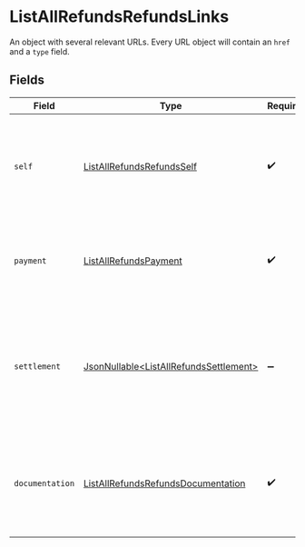 # ListAllRefundsRefundsLinks

An object with several relevant URLs. Every URL object will contain an `href` and a `type` field.


## Fields

| Field                                                                                                                       | Type                                                                                                                        | Required                                                                                                                    | Description                                                                                                                 |
| --------------------------------------------------------------------------------------------------------------------------- | --------------------------------------------------------------------------------------------------------------------------- | --------------------------------------------------------------------------------------------------------------------------- | --------------------------------------------------------------------------------------------------------------------------- |
| `self`                                                                                                                      | [ListAllRefundsRefundsSelf](../../models/operations/ListAllRefundsRefundsSelf.md)                                           | :heavy_check_mark:                                                                                                          | In v2 endpoints, URLs are commonly represented as objects with an `href` and `type` field.                                  |
| `payment`                                                                                                                   | [ListAllRefundsPayment](../../models/operations/ListAllRefundsPayment.md)                                                   | :heavy_check_mark:                                                                                                          | The API resource URL of the [payment](get-payment) that this refund belongs to.                                             |
| `settlement`                                                                                                                | [JsonNullable\<ListAllRefundsSettlement>](../../models/operations/ListAllRefundsSettlement.md)                              | :heavy_minus_sign:                                                                                                          | The API resource URL of the [settlement](get-settlement) this refund has been settled with. Not present if not<br/>yet settled. |
| `documentation`                                                                                                             | [ListAllRefundsRefundsDocumentation](../../models/operations/ListAllRefundsRefundsDocumentation.md)                         | :heavy_check_mark:                                                                                                          | In v2 endpoints, URLs are commonly represented as objects with an `href` and `type` field.                                  |